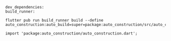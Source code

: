     dev_dependencies:
    build_runner:

    flutter pub run build_runner build --define auto_construction:auto_build=super=package:auto_construction/src/auto_construction.dart#AutoConstruction

    import 'package:auto_construction/auto_construction.dart';
